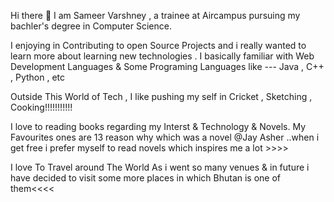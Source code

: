 Hi there 👋
I am Sameer Varshney , a trainee at Aircampus pursuing my bachler's degree in Computer Science.

I enjoying in Contributing to open Source Projects and i really wanted to learn more about learning new technologies . I basically familiar with Web Development Languages & Some Programing Languages like --- Java , C++ , Python , etc 

Outside This World of Tech , I like pushing my self in Cricket , Sketching , Cooking!!!!!!!!!!!

I love to reading books regarding my Interst & Technology & Novels. My Favourites ones are 13 reason why which was a novel @Jay Asher ..when i get free i prefer myself to read novels which inspires me a lot >>>>

I love To Travel around The World As i went so many venues & in future i have decided to visit some more places in which Bhutan is one of them<<<<

